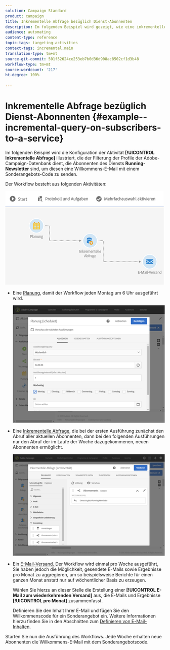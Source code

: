 ```yaml
---
solution: Campaign Standard
product: campaign
title: Inkrementelle Abfrage bezüglich Dienst-Abonnenten
description: Im folgenden Beispiel wird gezeigt, wie eine inkrementelle Abfrageaktivität konfiguriert wird, um Abonnenten eines Dienstes zu filtern.
audience: automating
content-type: reference
topic-tags: targeting-activities
context-tags: incremental,main
translation-type: tm+mt
source-git-commit: 501f52624ce253eb7b0d36d908ac8502cf1d3b48
workflow-type: tm+mt
source-wordcount: '217'
ht-degree: 100%

---
```



# Inkrementelle Abfrage bezüglich Dienst-Abonnenten {#example--incremental-query-on-subscribers-to-a-service}

Im folgenden Beispiel wird die Konfiguration der Aktivität **[!UICONTROL Inkrementelle Abfrage]** illustriert, die der Filterung der Profile der Adobe-Campaign-Datenbank dient, die Abonnenten des Diensts **Running-Newsletter** sind, um diesen eine Willkommens-E-Mail mit einem Sonderangebots-Code zu senden.

Der Workflow besteht aus folgenden Aktivitäten:

![](assets/incremental_query_example1.png)

* Eine [Planung](../../automating/using/scheduler.md), damit der Workflow jeden Montag um 6 Uhr ausgeführt wird.

   ![](assets/incremental_query_example2.png)

* Eine [Inkrementelle Abfrage](../../automating/using/incremental-query.md), die bei der ersten Ausführung zunächst den Abruf aller aktuellen Abonnenten, dann bei den folgenden Ausführungen nur den Abruf der im Laufe der Woche dazugekommenen, neuen Abonnenten ermöglicht.

   ![](assets/incremental_query_example3.png)

* Ein [E-Mail-Versand. ](../../automating/using/email-delivery.md) Der Workflow wird einmal pro Woche ausgeführt, Sie haben jedoch die Möglichkeit, gesendete E-Mails sowie Ergebnisse pro Monat zu aggregieren, um so beispielsweise Berichte für einen ganzen Monat anstatt nur auf wöchentlicher Basis zu erzeugen.

   Wählen Sie hierzu an dieser Stelle die Erstellung einer **[!UICONTROL E-Mail zum wiederkehrenden Versand]** aus, die E-Mails und Ergebnisse **[!UICONTROL pro Monat]** zusammenfasst.

   Definieren Sie den Inhalt Ihrer E-Mail und fügen Sie den Willkommenscode für ein Sonderangebot ein. Weitere Informationen hierzu finden Sie in den Abschnitten zum [Definieren von E-Mail-Inhalten](../../designing/using/personalization.md).

Starten Sie nun die Ausführung des Workflows. Jede Woche erhalten neue Abonnenten die Willkommens-E-Mail mit dem Sonderangebotscode.
